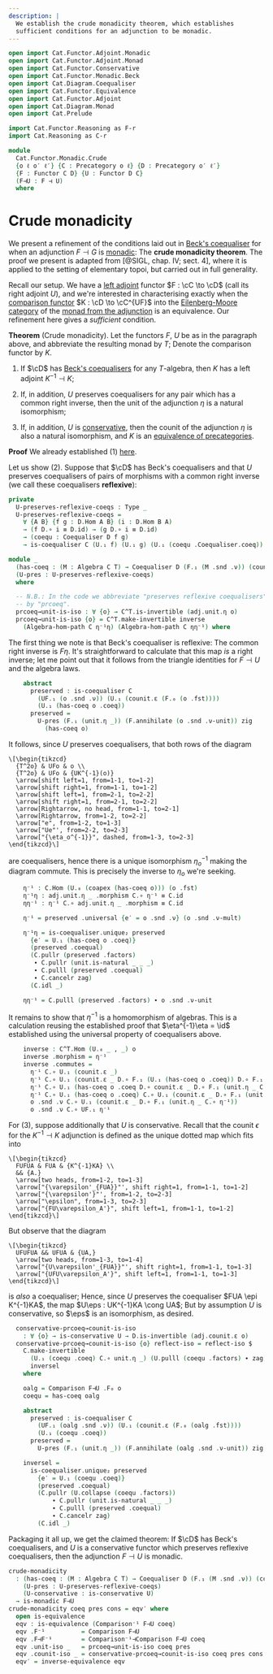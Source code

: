 ```yaml
---
description: |
  We establish the crude monadicity theorem, which establishes
  sufficient conditions for an adjunction to be monadic.
---
```

```agda
open import Cat.Functor.Adjoint.Monadic
open import Cat.Functor.Adjoint.Monad
open import Cat.Functor.Conservative
open import Cat.Functor.Monadic.Beck
open import Cat.Diagram.Coequaliser
open import Cat.Functor.Equivalence
open import Cat.Functor.Adjoint
open import Cat.Diagram.Monad
open import Cat.Prelude

import Cat.Functor.Reasoning as F-r
import Cat.Reasoning as C-r

module
  Cat.Functor.Monadic.Crude
  {o ℓ o′ ℓ′} {C : Precategory o ℓ} {D : Precategory o′ ℓ′}
  {F : Functor C D} {U : Functor D C}
  (F⊣U : F ⊣ U)
  where
```

<!--
```agda
private
  module F = F-r F
  module U = F-r U
  module C = C-r C
  module D = C-r D
  module UF = F-r (U F∘ F)
  module T = Monad (Adjunction→Monad F⊣U)

  T : Monad C
  T = Adjunction→Monad F⊣U
  C^T : Precategory _ _
  C^T = Eilenberg-Moore C T

  module C^T = C-r C^T

open _⊣_ F⊣U
open _=>_
open Algebra-hom
open Algebra-on
```
-->

# Crude monadicity

We present a refinement of the conditions laid out in [Beck's
coequaliser] for when an adjunction $F \dashv G$ is [monadic]: The
**crude monadicity theorem**. The proof we present is adapted from
[@SIGL, chap. IV; sect. 4], where it is applied to the setting of
elementary topoi, but carried out in full generality.

[Beck's coequaliser]: Cat.Functor.Monadic.Beck.html#becks-coequaliser
[monadic]: Cat.Functor.Adjoint.Monadic.html

Recall our setup. We have a [left adjoint][ladj] functor $F : \cC \to
\cD$ (call its right adjoint $U$), and we're interested in
characterising exactly when the [comparison functor][comp] $K : \cD
\to \cC^{UF}$ into the [Eilenberg-Moore category][emc] of the [monad
from the adjunction][madj] is an equivalence. Our refinement here gives
a _sufficient_ condition.

[ladj]: Cat.Functor.Adjoint.html
[comp]: Cat.Functor.Adjoint.Monadic.html#Comparison
[emc]: Cat.Diagram.Monad.html#eilenberg-moore-category
[madj]: Cat.Functor.Adjoint.Monad.html

**Theorem** (Crude monadicity). Let the functors $F$, $U$ be as in the
paragraph above, and abbreviate the resulting monad by $T$; Denote the
comparison functor by $K$.

1. If $\cD$ has [Beck's coequalisers] for any $T$-algebra, then $K$
has a left adjoint $K^{-1} \dashv K$;

2. If, in addition, $U$ preserves coequalisers for any pair which has a
common right inverse, then the unit of the adjunction $\eta$ is a
natural isomorphism;

3. If, in addition, $U$ is [conservative], then the counit of the
adjunction $\eta$ is also a natural isomorphism, and $K$ is an
[equivalence of precategories][eqv].

[Beck's coequalisers]: Cat.Functor.Monadic.Beck.html#presented-algebras
[conservative]: Cat.Functor.Conservative.html
[eqv]: Cat.Functor.Equivalence.html

**Proof** We already established (1) [here][Beck's coequalisers].

Let us show (2). Suppose that $\cD$ has Beck's coequalisers and that
$U$ preserves coequalisers of pairs of morphisms with a common right
inverse (we call these coequalisers **reflexive**):

```agda
private
  U-preserves-reflexive-coeqs : Type _
  U-preserves-reflexive-coeqs =
    ∀ {A B} {f g : D.Hom A B} (i : D.Hom B A)
    → (f D.∘ i ≡ D.id) → (g D.∘ i ≡ D.id)
    → (coequ : Coequaliser D f g)
    → is-coequaliser C (U.₁ f) (U.₁ g) (U.₁ (coequ .Coequaliser.coeq))

module _
  (has-coeq : (M : Algebra C T) → Coequaliser D (F.₁ (M .snd .ν)) (counit.ε _))
  (U-pres : U-preserves-reflexive-coeqs)
  where
```

<!--
```agda
  open is-coequaliser
  open Coequaliser
  open Functor

  private
    K⁻¹ : Functor C^T D
    K⁻¹ = Comparison⁻¹ F⊣U has-coeq

    K⁻¹⊣K : K⁻¹ ⊣ Comparison F⊣U
    K⁻¹⊣K = Comparison⁻¹⊣Comparison F⊣U has-coeq

    module adj = _⊣_ K⁻¹⊣K
```
-->

```agda
  -- N.B.: In the code we abbreviate "preserves reflexive coequalisers"
  -- by "prcoeq".
  prcoeq→unit-is-iso : ∀ {o} → C^T.is-invertible (adj.unit.η o)
  prcoeq→unit-is-iso {o} = C^T.make-invertible inverse
    (Algebra-hom-path C η⁻¹η) (Algebra-hom-path C ηη⁻¹) where
```

The first thing we note is that Beck's coequaliser is reflexive: The
common right inverse is $F\eta$. It's straightforward to calculate that
this map _is_ a right inverse; let me point out that it follows from the
triangle identities for $F \dashv U$ and the algebra laws.

```agda
    abstract
      preserved : is-coequaliser C
        (UF.₁ (o .snd .ν)) (U.₁ (counit.ε (F.₀ (o .fst))))
        (U.₁ (has-coeq o .coeq))
      preserved =
        U-pres (F.₁ (unit.η _)) (F.annihilate (o .snd .ν-unit)) zig
          (has-coeq o)
```

It follows, since $U$ preserves coequalisers, that both rows of the diagram

~~~{.quiver}
\[\begin{tikzcd}
  {T^2o} & UFo & o \\
  {T^2o} & UFo & {UK^{-1}(o)}
  \arrow[shift left=1, from=1-1, to=1-2]
  \arrow[shift right=1, from=1-1, to=1-2]
  \arrow[shift left=1, from=2-1, to=2-2]
  \arrow[shift right=1, from=2-1, to=2-2]
  \arrow[Rightarrow, no head, from=1-1, to=2-1]
  \arrow[Rightarrow, from=1-2, to=2-2]
  \arrow["e", from=1-2, to=1-3]
  \arrow["Ue"', from=2-2, to=2-3]
  \arrow["{\eta_o^{-1}}", dashed, from=1-3, to=2-3]
\end{tikzcd}\]
~~~

are coequalisers, hence there is a unique isomorphism $\eta_o^{-1}$
making the diagram commute. This is precisely the inverse to $\eta_o$
we're seeking.

```agda
    η⁻¹ : C.Hom (U.₀ (coapex (has-coeq o))) (o .fst)
    η⁻¹η : adj.unit.η _ .morphism C.∘ η⁻¹ ≡ C.id
    ηη⁻¹ : η⁻¹ C.∘ adj.unit.η _ .morphism ≡ C.id

    η⁻¹ = preserved .universal {e′ = o .snd .ν} (o .snd .ν-mult)

    η⁻¹η = is-coequaliser.unique₂ preserved
      {e′ = U.₁ (has-coeq o .coeq)}
      (preserved .coequal)
      (C.pullr (preserved .factors)
       ∙ C.pullr (unit.is-natural _ _ _)
       ∙ C.pulll (preserved .coequal)
       ∙ C.cancelr zag)
      (C.idl _)

    ηη⁻¹ = C.pulll (preserved .factors) ∙ o .snd .ν-unit
```

It remains to show that $\eta^{-1}$ is a homomorphism of algebras. This
is a calculation reusing the established proof that $\eta^{-1}\eta =
\id$ established using the universal property of coequalisers above.

```agda
    inverse : C^T.Hom (U.₀ _ , _) o
    inverse .morphism = η⁻¹
    inverse .commutes =
      η⁻¹ C.∘ U.₁ (counit.ε _)                                                              ≡⟨ C.refl⟩∘⟨ ap U.₁ (D.intror (F.annihilate (C.assoc _ _ _ ∙ η⁻¹η))) ⟩
      η⁻¹ C.∘ U.₁ (counit.ε _ D.∘ F.₁ (U.₁ (has-coeq o .coeq)) D.∘ F.₁ (unit.η _ C.∘ η⁻¹))  ≡⟨ C.refl⟩∘⟨ ap U.₁ (D.extendl (counit.is-natural _ _ _)) ⟩
      η⁻¹ C.∘ U.₁ (has-coeq o .coeq D.∘ counit.ε _ D.∘ F.₁ (unit.η _ C.∘ η⁻¹))              ≡⟨ C.refl⟩∘⟨ U.F-∘ _ _ ⟩
      η⁻¹ C.∘ U.₁ (has-coeq o .coeq) C.∘ U.₁ (counit.ε _ D.∘ F.₁ (unit.η _ C.∘ η⁻¹))        ≡⟨ C.pulll (preserved .factors) ⟩
      o .snd .ν C.∘ U.₁ (counit.ε _ D.∘ F.₁ (unit.η _ C.∘ η⁻¹))                             ≡⟨ C.refl⟩∘⟨ ap U.₁ (ap (counit.ε _ D.∘_) (F.F-∘ _ _) ∙ D.cancell zig) ⟩
      o .snd .ν C.∘ UF.₁ η⁻¹                                                                ∎
```

For (3), suppose additionally that $U$ is conservative. Recall that the
counit $\epsilon$ for the $K^{-1} \dashv K$ adjunction is defined as the
unique dotted map which fits into

~~~{.quiver}
\[\begin{tikzcd}
  FUFUA & FUA & {K^{-1}KA} \\
  && {A.}
  \arrow[two heads, from=1-2, to=1-3]
  \arrow["{\varepsilon'_{FUA}}"', shift right=1, from=1-1, to=1-2]
  \arrow["{\varepsilon'}"', from=1-2, to=2-3]
  \arrow["\epsilon", from=1-3, to=2-3]
  \arrow["{FU\varepsilon_A'}", shift left=1, from=1-1, to=1-2]
\end{tikzcd}\]
~~~

But observe that the diagram

~~~{.quiver .short-1}
\[\begin{tikzcd}
  UFUFUA && UFUA & {UA,}
  \arrow[two heads, from=1-3, to=1-4]
  \arrow["{U\varepsilon'_{FUA}}"', shift right=1, from=1-1, to=1-3]
  \arrow["{UFU\varepsilon_A'}", shift left=1, from=1-1, to=1-3]
\end{tikzcd}\]
~~~

is _also_ a coequaliser; Hence, since $U$ preserves the coequaliser $FUA
\epi K^{-1}KA$, the map $U\eps : UK^{-1}KA \cong UA$; But by assumption
$U$ is conservative, so $\eps$ is an isomorphism, as desired.

```agda
  conservative-prcoeq→counit-is-iso
    : ∀ {o} → is-conservative U → D.is-invertible (adj.counit.ε o)
  conservative-prcoeq→counit-is-iso {o} reflect-iso = reflect-iso $
    C.make-invertible
      (U.₁ (coequ .coeq) C.∘ unit.η _) (U.pulll (coequ .factors) ∙ zag)
      inversel
    where

    oalg = Comparison F⊣U .F₀ o
    coequ = has-coeq oalg

    abstract
      preserved : is-coequaliser C
        (UF.₁ (oalg .snd .ν)) (U.₁ (counit.ε (F.₀ (oalg .fst))))
        (U.₁ (coequ .coeq))
      preserved =
        U-pres (F.₁ (unit.η _)) (F.annihilate (oalg .snd .ν-unit)) zig coequ

    inversel =
      is-coequaliser.unique₂ preserved
        {e′ = U.₁ (coequ .coeq)}
        (preserved .coequal)
        (C.pullr (U.collapse (coequ .factors))
            ∙ C.pullr (unit.is-natural _ _ _)
            ∙ C.pulll (preserved .coequal)
            ∙ C.cancelr zag)
        (C.idl _)
```

Packaging it all up, we get the claimed theorem: If $\cD$ has Beck's
coequalisers, and $U$ is a conservative functor which preserves
reflexive coequalisers, then the adjunction $F \dashv U$ is monadic.

```agda
crude-monadicity
  : (has-coeq : (M : Algebra C T) → Coequaliser D (F.₁ (M .snd .ν)) (counit.ε _))
    (U-pres : U-preserves-reflexive-coeqs)
    (U-conservative : is-conservative U)
  → is-monadic F⊣U
crude-monadicity coeq pres cons = eqv′ where
  open is-equivalence
  eqv : is-equivalence (Comparison⁻¹ F⊣U coeq)
  eqv .F⁻¹          = Comparison F⊣U
  eqv .F⊣F⁻¹        = Comparison⁻¹⊣Comparison F⊣U coeq
  eqv .unit-iso _   = prcoeq→unit-is-iso coeq pres
  eqv .counit-iso _ = conservative-prcoeq→counit-is-iso coeq pres cons
  eqv′ = inverse-equivalence eqv
```
